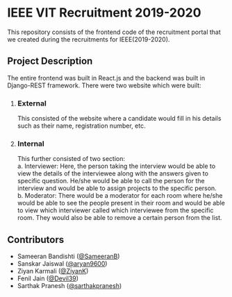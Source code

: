 # IEEE VIT Recruitment 2019-2020

This repository consists of the frontend code of the recruitment portal that we created during the recruitments for IEEE(2019-2020).

## Project Description

The entire frontend was built in React.js and the backend was built in Django-REST framework.
There were two website which were built:  
1. ### External  
    This consisted of the website where a candidate would fill in his details such as their name, registration number, etc. 
2. ### Internal
    This further consisted of two section:  
        a. Interviewer: Here, the person taking the interview would be able to view the details of the interviewee along with the answers given to specific question. He/she would be able to call the person for the interview and would be able to assign projects to the specific person.  
        b. Moderator: There would be a moderator for each room where he/she would be able to see the people present in their room and would be able to view which interviewer called which interviewee from the specific room. They would also be able to remove a certain person from the list.

## Contributors
* Sameeran Bandishti (<a href="https://github.com/SameeranB">@SameeranB</a>)
* Sanskar Jaiswal (<a href="https://github.com/aryan9600">@aryan9600</a>)
* Ziyan Karmali (<a href="https://github.com/ZiyanK">@ZiyanK</a>)
* Fenil Jain (<a href="https://github.com/Devil39">@Devil39</a>)
* Sarthak Pranesh (<a href="https://github.com/sarthakpranesh">@sarthakpranesh</a>)


